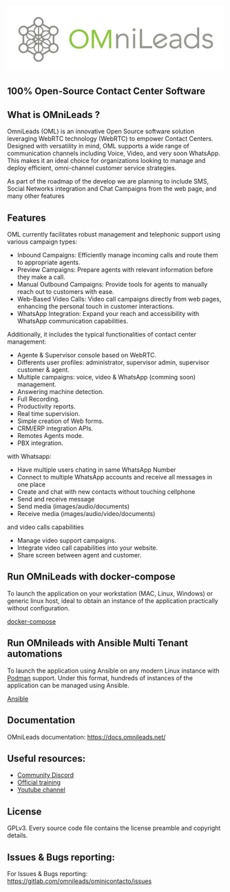 ![Diagrama deploy tool](./ansible/png/omnileads_logo_1.png)

## 100% Open-Source Contact Center Software

## What is OMniLeads ?

<p>OmniLeads (OML) is an innovative Open Source software solution leveraging WebRTC technology (WebRTC) to empower Contact Centers. Designed with versatility in mind, OML supports a wide range of communication channels including Voice, Video, and very soon WhatsApp. This makes it an ideal choice for organizations looking to manage and deploy efficient, omni-channel customer service strategies.</p>

As part of the roadmap of the develop we are planning to include SMS, Social Networks integration and Chat Campaigns from the web page, and many other features

## Features

OML currently facilitates robust management and telephonic support using various campaign types:

* Inbound Campaigns: Efficiently manage incoming calls and route them to appropriate agents.
* Preview Campaigns: Prepare agents with relevant information before they make a call.
* Manual Outbound Campaigns: Provide tools for agents to manually reach out to customers with ease.
* Web-Based Video Calls: Video call campaigns directly from web pages, enhancing the personal touch in customer interactions.
* WhatsApp Integration: Expand your reach and accessibility with WhatsApp communication capabilities.

Additionally, it includes the typical functionalities of contact center management:

* Agente & Supervisor console based on WebRTC.
* Differents user profiles: administrator, supervisor admin, supervisor customer & agent.
* Multiple campaigns: voice, video & WhatsApp (comming soon) management.
* Answering machine detection.
* Full Recording.
* Productivity reports.
* Real time supervision.
* Simple creation of Web forms.
* CRM/ERP integration APIs.
* Remotes Agents mode.
* PBX integration.

with Whatsapp:

* Have multiple users chating in same WhatsApp Number 
* Connect to multiple WhatsApp accounts and receive all messages in one place 
* Create and chat with new contacts without touching cellphone 
* Send and receive message 
* Send media (images/audio/documents) 
* Receive media (images/audio/video/documents) 

and video calls capabilities

* Manage video support campaigns.
* Integrate video call capabilities into your website.
* Share screen between agent and customer.

## Run OMniLeads with docker-compose 

To launch the application on your workstation (MAC, Linux, Windows) or generic linux host, ideal to obtain an instance of
the application practically without configuration.

[docker-compose](docker-compose/README.md)

## Run OMnileads with Ansible Multi Tenant automations

To launch the application using Ansible on any modern Linux instance with [Podman](https://docs.podman.io/en/latest/) support.
Under this format, hundreds of instances of the application can be managed using Ansible.

[Ansible](ansible/README.md)

## Documentation

OMniLeads documentation: https://docs.omnileads.net/

## Useful resources:

* [Community Discord](https://discord.com/invite/CFZYxJtN)
* [Official training](https://www.omnileads.net/slides/entrenamiento-profesional-en-omnileads-1)
* [Youtube channel](https://www.youtube.com/@omnileadsoml7557)

## License

GPLv3. Every source code file contains the license preamble and copyright details.

## Issues & Bugs reporting:

For Issues & Bugs reporting: https://gitlab.com/omnileads/ominicontacto/issues

